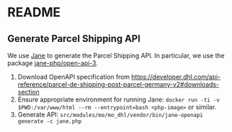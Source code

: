 # README

## Generate Parcel Shipping API

We use [Jane](https://github.com/janephp/janephp) to generate the Parcel Shipping API.
In particular, we use the package [jane-php/open-api-3](https://packagist.org/packages/jane-php/open-api-3).

1. Download OpenAPI specification from https://developer.dhl.com/api-reference/parcel-de-shipping-post-parcel-germany-v2#downloads-section
2. Ensure appropriate environment for running Jane: `docker run -ti -v $PWD:/var/www/html --rm --entrypoint=bash <php-image>` or similar.
3. Generate API: `src/modules/mo/mo_dhl/vendor/bin/jane-openapi generate -c jane.php`